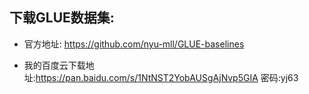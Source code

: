 ## 下载GLUE数据集:
- 官方地址: https://github.com/nyu-mll/GLUE-baselines

- 我的百度云下载地址:https://pan.baidu.com/s/1NtNST2YobAUSgAjNvp5GIA  密码:yj63
